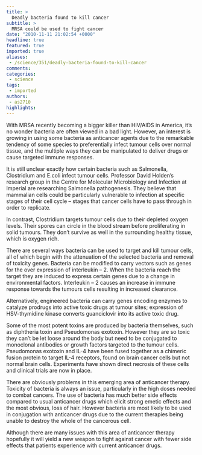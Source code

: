 ```yaml
---
title: >
  Deadly bacteria found to kill cancer
subtitle: >
  MRSA could be used to fight cancer
date: "2010-11-11 21:02:54 +0000"
headline: true
featured: true
imported: true
aliases:
 - /science/351/deadly-bacteria-found-to-kill-cancer
comments:
categories:
 - science
tags:
 - imported
authors:
 - as2710
highlights:
---
```


With MRSA recently becoming a bigger killer than HIV/AIDS in America, it’s no wonder bacteria are often viewed in a bad light. However, an interest is growing in using some bacteria as anticancer agents due to the remarkable tendency of some species to preferentially infect tumour cells over normal tissue, and the multiple ways they can be manipulated to deliver drugs or cause targeted immune responses.

It is still unclear exactly how certain bacteria such as Salmonella, Clostridium and E.coli infect tumour cells. Professor David Holden’s research group in the Centre for Molecular Microbiology and Infection at Imperial are researching Salmonella pathogenesis. They believe that mammalian cells could be particularly vulnerable to infection at specific stages of their cell cycle – stages that cancer cells have to pass through in order to replicate.

In contrast, Clostridium targets tumour cells due to their depleted oxygen levels. Their spores can circle in the blood stream before proliferating in solid tumours. They don’t survive as well in the surrounding healthy tissue, which is oxygen rich.

There are several ways bacteria can be used to target and kill tumour cells, all of which begin with the attenuation of the selected bacteria and removal of toxicity genes. Bacteria can be modified to carry vectors such as genes for the over expression of interleukin – 2. When the bacteria reach the target they are induced to express certain genes due to a change in environmental factors. Interleukin – 2 causes an increase in immune response towards the tumours cells resulting in increased clearance.

Alternatively, engineered bacteria can carry genes encoding enzymes to catalyze prodrugs into active toxic drugs at tumour sites; expression of HSV-thymidine kinase converts guanciclovir into its active toxic drug.

Some of the most potent toxins are produced by bacteria themselves, such as diphtheria toxin and Pseudomonas exotoxin. However they are so toxic they can’t be let loose around the body but need to be conjugated to monoclonal antibodies or growth factors targeted to the tumour cells. Pseudomonas exotoxin and IL-4 have been fused together as a chimeric fusion protein to target IL-4 receptors, found on brain cancer cells but not normal brain cells. Experiments have shown direct necrosis of these cells and clinical trials are now in place.

There are obviously problems in this emerging area of anticancer therapy. Toxicity of bacteria is always an issue, particularly in the high doses needed to combat cancers. The use of bacteria has much better side effects compared to usual anticancer drugs which elicit strong emetic effects and the most obvious, loss of hair. However bacteria are most likely to be used in conjugation with anticancer drugs due to the current therapies being unable to destroy the whole of the cancerous cell.

Although there are many issues with this area of anticancer therapy hopefully it will yield a new weapon to fight against cancer with fewer side effects that patients experience with current anticancer drugs.
